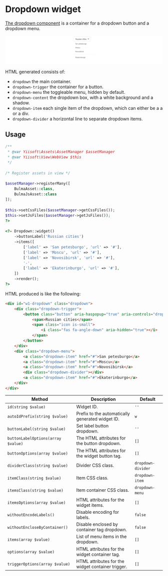 # Dropdown widget

[The dropdown component](https://bulma.io/documentation/components/dropdown/) is a container for a dropdown button and
a dropdown menu.

<p align="center">
    <img src="images/dropdown.png">
</p>

HTML generated consists of:

- `dropdown` the main container.
- `dropdown-trigger` the container for a button.
- `dropdown-menu` the toggleable menu, hidden by default.
- `dropdown-content` the dropdown box, with a white background and a shadow.
- `dropdown-item` each single item of the dropdown, which can either be a a or a div.
- `dropdown-divider` a horizontal line to separate dropdown items.

## Usage

```php
/**
 * @var Yiisoft\Assets\AssetManager $assetManager
 * @var Yiisoft\View\WebView $this
 */

/* Register assets in view */

$assetManager->registerMany([
    BulmaAsset::class,
    BulmaJsAsset::class
]);

$this->setCssFiles($assetManager->getCssFiles());
$this->setJsFiles($assetManager->getJsFiles());
?>

<?= Dropdown::widget()
    ->buttonLabel('Russian cities')
    ->items([
        ['label' => 'San petesburgo', 'url' => '#'],
        ['label' => 'Moscu', 'url' => '#'],
        ['label' => 'Novosibirsk', 'url' => '#'],
        '-',
        ['label' => 'Ekaterinburgo', 'url' => '#'],
    ])
    ->render();
?>
```

HTML produced is like the following:

```html
<div id="w1-dropdown" class="dropdown">
    <div class="dropdown-trigger">
        <button class="button" aria-haspopup="true" aria-controls="dropdown-menu">
            <span>Russian cities</span>
            <span class="icon is-small">
                <i class="fas fa-angle-down" aria-hidden="true"></i>
            </span>
        </button>
    </div>
    <div class="dropdown-menu">
        <a class="dropdown-item" href="#">San petesburgo</a>
        <a class="dropdown-item" href="#">Moscu</a>
        <a class="dropdown-item" href="#">Novosibirsk</a>
        <div class="dropdown-divider"></div>
        <a class="dropdown-item" href="#">Ekaterinburgo</a>
    </div>
</div>
```

Method | Description | Default
-------|-------------|---------
`id(string $value)` | Widget ID. | `''`
`autoIdPrefix(string $value)` | Prefix to the automatically generated widget ID. | `w`
`buttonLabel(string $value)` | Set label button dropdown. | `''`
`buttonLabelOptions(array $value)`| The HTML attributes for the button dropdown. | `[]`
`buttonOptions(array $value)` | The HTML attributes for the widget button tag. | `[]`
`dividerClass(string $value)` | Divider CSS class. | `dropdown-divider` 
`itemClass(string $value)` | Item CSS class. | `dropdown-item`
`itemsClass(string $value)` | Item container CSS class. | `dropdown-menu`
`itemsOptions(array $value)` | HTML attributes for the widget items. | `[]`
`withoutEncodeLabels()` | Disable encoding for labels. | `false`
`withoutEncloseByContainer()` | Disable enclosed by container tag dropdown. | `false`
`items(array $value)` | List of menu items in the dropdown. | `[]`
`options(array $value)` | HTML attributes for the widget container tag. | `[]`
`triggerOptions(array $value)` | HTML attributes for the widget container trigger. | `[]`
